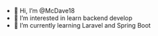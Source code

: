 - 👋 Hi, I’m @McDave18
- 👀 I’m interested in learn backend develop
- 🌱 I’m currently learning Laravel and Spring Boot

<!---
McDave18/McDave18 is a ✨ special ✨ repository because its `README.md` (this file) appears on your GitHub profile.
You can click the Preview link to take a look at your changes.
--->
